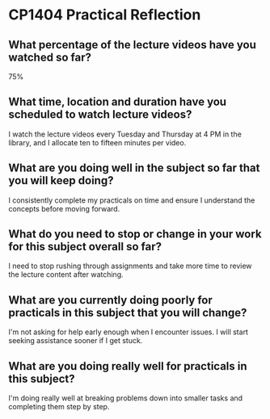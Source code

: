 # CP1404 Practical Reflection

## What percentage of the lecture videos have you watched so far?

75%

## What time, location and duration have you scheduled to watch lecture videos?

I watch the lecture videos every Tuesday and Thursday at 4 PM in the library, and I allocate ten to fifteen minutes per video.

## What are you doing well in the subject so far that you will keep doing?

I consistently complete my practicals on time and ensure I understand the concepts before moving forward.

## What do you need to stop or change in your work for this subject overall so far?

I need to stop rushing through assignments and take more time to review the lecture content after watching.

## What are you currently doing poorly for practicals in this subject that you will change?

I'm not asking for help early enough when I encounter issues. I will start seeking assistance sooner if I get stuck.

## What are you doing really well for practicals in this subject?

I'm doing really well at breaking problems down into smaller tasks and completing them step by step.